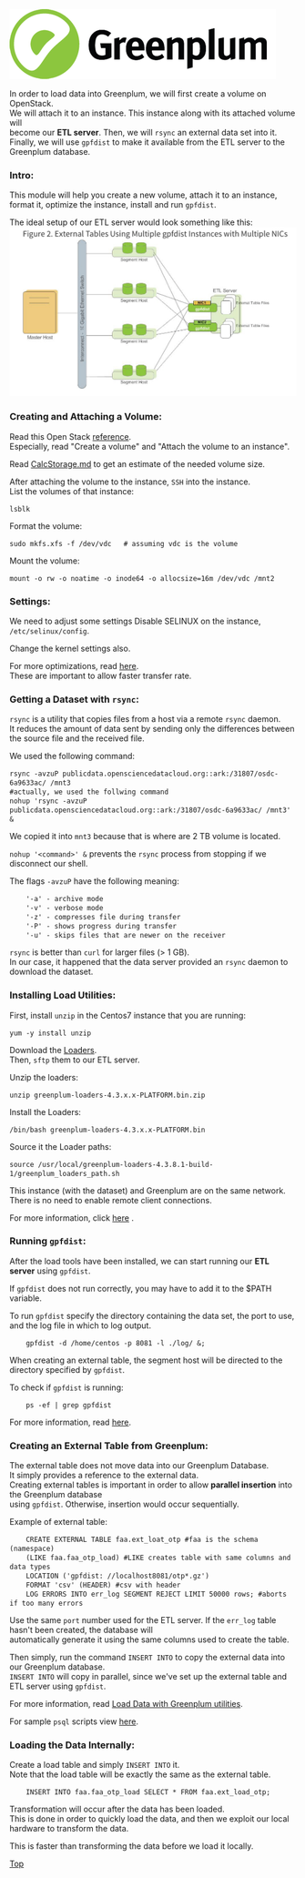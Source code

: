 ![Greenplum](https://github.com/syuja/GreenPlumSetup/blob/master/img/greenplum-logo.png)
<a id='top'></a>
  
  
In order to load data into Greenplum, we will first create a volume on OpenStack.  
We will attach it to an instance. This instance along with its attached volume will  
become our **ETL server**. 
Then, we will `rsync` an external data set into it.  
Finally, we will use `gpfdist` to make it available from the ETL server to the Greenplum database.  


### Intro: 
This module will help you create a new volume, attach it to an instance, format it,
optimize the instance, install and run `gpfdist`.  

The ideal setup of our ETL server would look something like this:  
![ideal_etl](https://github.com/syuja/GreenPlumSetup/blob/master/img/ideal_etl.png)

### Creating and Attaching a Volume:  
Read this Open Stack [reference](http://docs.openstack.org/user-guide/common/cli_manage_volumes.html).  
Especially, read "Create a volume" and "Attach the volume to an instance".   

Read [CalcStorage.md](CalcStorage.md) to get an estimate of the needed volume size.  

After attaching the volume to the instance, `SSH` into the instance.  
List the volumes of that instance:  

    lsblk    

Format the volume:  

    sudo mkfs.xfs -f /dev/vdc   # assuming vdc is the volume  

Mount the volume:   

    mount -o rw -o noatime -o inode64 -o allocsize=16m /dev/vdc /mnt2   


### Settings:    
We need to adjust some settings 
Disable SELINUX on the instance, `/etc/selinux/config`.    

Change the kernel settings also.


For more optimizations, read [here](http://gpdb.docs.pivotal.io/4360/prep_os-system-params.html#topic3).  
These are important to allow faster transfer rate.  




### Getting a Dataset with `rsync`:    
`rsync` is a utility that copies files from a host via a remote `rsync` daemon.  
It reduces the amount of data sent by sending only the differences between the source file and the received file.  

We used the following command:   

    rsync -avzuP publicdata.opensciencedatacloud.org::ark:/31807/osdc-6a9633ac/ /mnt3  
    #actually, we used the follwing command  
    nohup 'rsync -avzuP publicdata.opensciencedatacloud.org::ark:/31807/osdc-6a9633ac/ /mnt3' &    
    
We copied it into `mnt3` because that is where are 2 TB volume is located.  

`nohup '<command>' &` prevents the `rsync` process from stopping if we disconnect our shell.  

The flags `-avzuP` have the following meaning:   

        '-a' - archive mode  
        '-v' - verbose mode  
        '-z' - compresses file during transfer  
        '-P' - shows progress during transfer   
        '-u' - skips files that are newer on the receiver   
        


`rsync` is better than `curl` for larger files (> 1 GB).  
In our case, it happened that the data server provided an `rsync` daemon to download the dataset.   

### Installing Load Utilities:   
First, install `unzip` in the Centos7 instance that you are running:  

    yum -y install unzip   

Download the [Loaders](https://network.pivotal.io/products/pivotal-gpdb#/releases/1683/file_groups/410 ).  
Then, `sftp` them to our ETL server.  

Unzip the loaders:  

    unzip greenplum-loaders-4.3.x.x-PLATFORM.bin.zip

Install the Loaders:  

    /bin/bash greenplum-loaders-4.3.x.x-PLATFORM.bin   

Source it the Loader paths:   

    source /usr/local/greenplum-loaders-4.3.8.1-build-1/greenplum_loaders_path.sh     

This instance (with the dataset) and Greenplum are on the same network.  
There is no need to enable remote client connections.  

For more information, click [here](http://gpdb.docs.pivotal.io/4380/client_tool_guides/load/unix/unix_load_install.html) .  


### Running `gpfdist`:   
After the load tools have been installed, we can start running our **ETL server** using `gpfdist`.  

If `gpfdist` does not run correctly, you may have to add it to the $PATH variable.  

To run `gpfdist` specify the directory containing the data set, the port to use, and the log file in which to log output.  

        gpfdist -d /home/centos -p 8081 -l ./log/ &;  

When creating an external table, the segment host will be directed to the directory specified by `gpfdist`.  

To check if `gpfdist` is running:  

        ps -ef | grep gpfdist  


For more information, read [here](http://gpdb.docs.pivotal.io/4330/utility_guide/admin_utilities/gpfdist.html).   

### Creating an External Table from Greenplum:   
The external table does not move data into our Greenplum Database.  
It simply provides a reference to the external data.  
Creating external tables is important in order to allow **parallel insertion** into the Greenplum database  
using `gpfdist`. Otherwise, insertion would occur sequentially.  

Example of external table:  

        CREATE EXTERNAL TABLE faa.ext_loat_otp #faa is the schema (namespace)   
        (LIKE faa.faa_otp_load) #LIKE creates table with same columns and data types   
        LOCATION ('gpfdist: //localhost8081/otp*.gz')    
        FORMAT 'csv' (HEADER) #csv with header    
        LOG ERRORS INTO err_log SEGMENT REJECT LIMIT 50000 rows; #aborts if too many errors    

Use the same `port` number used for the ETL server.  If the `err_log` table hasn't been created, the database will  
automatically generate it using the same columns used to create the table.  

Then simply, run the command `INSERT INTO` to copy the external data into our Greenplum database.  
`INSERT INTO` will copy in parallel, since we've set up the external table and ETL server using `gpfdist`.  

For more information, read [Load Data with Greenplum utilities](https://github.com/syuja/GreenPlumSetup/blob/413fcf8fe683772908a72e831b93c66f37c551ba/tutorial/TUTORIAL.md#).   

For sample `psql` scripts view [here](../script/README.md).  

### Loading the Data Internally:   
Create a load table and simply `INSERT INTO` it.  
Note that the load table will be exactly the same as the external table.   

        INSERT INTO faa.faa_otp_load SELECT * FROM faa.ext_load_otp;  


Transformation will occur after the data has been loaded.  
This is done in order to quickly load the data, and then we exploit our local hardware to transform the data.  

This is faster than transforming the data before we load it locally.  




[Top](#top) 
